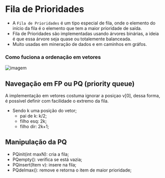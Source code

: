 # Fila de Prioridades

- A `Fila de Prioridades` é um tipo especial de fila, onde o elemento do início da fila é o elemento que tem a maior prioridade de saída.
- Fila de Prioridades são implementadas usando árvores binárias, a ideia é que essa árvore seja quase ou totalemente balanceada.
- Muito usadas em mineração de dados e em caminhos em gráfos.


### Como fuciona a ordenação em vetores 
![imagem](https://haskell.pesquisa.ufabc.edu.br/ox-hugo/heaps_01.svg)

## Navegação em FP ou PQ (priority queue)
A implementação em vetores costuma ignorar a posiçao v[0], dessa forma, é possível definir com facilidade o extremo da fila.
-  Sendo k uma posição do vetor;
    - pai de k: k/2;
    - filho esq: 2k;
    - filho dir: 2k+1;

## Manipulação da PQ
- PQinit(int maxN):  cria a fila;
- PQempty(): verifica se está vazia;
- PQinsert(Item v): insere na fila;
- PQdeImax(): remove e retorna o item de maior prioridade;



